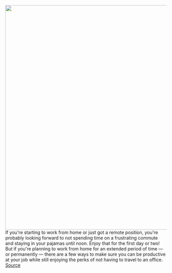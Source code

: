 <img src='https://cdn.vox-cdn.com/thumbor/p11CR2vIR7_arwxrq4oe6bu5IUE=/0x0:4000x2585/1200x800/filters:focal(2417x1037:3057x1677)/cdn.vox-cdn.com/uploads/chorus_image/image/66481584/1205049485.jpg.0.jpg' width='700px' /><br/>
If you're starting to work from home or just got a remote position, you're probably looking forward to not spending time on a frustrating commute and staying in your pajamas until noon. Enjoy that for the first day or two! But if you're planning to work from home for an extended period of time — or permanently — there are a few ways to make sure you can be productive at your job while still enjoying the perks of not having to travel to an office.
<a href='https://www.theverge.com/2020/3/11/21171349/remote-work-how-to-home-coronavirus-quarantine-productivity-tips'> Source <a/>